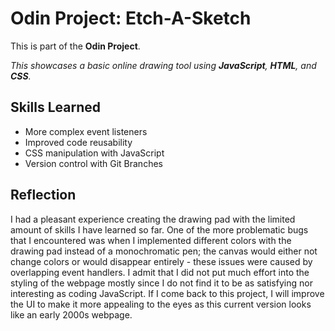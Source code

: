 # Odin Project: Etch-A-Sketch

This is part of the **Odin Project**.

*This showcases a basic online drawing tool using **JavaScript**, **HTML**, and **CSS**.*

## Skills Learned

- More complex event listeners
- Improved code reusability
- CSS manipulation with JavaScript
- Version control with Git Branches

## Reflection

I had a pleasant experience creating the drawing pad with the limited amount of skills I have learned so far. One of the more problematic bugs that I encountered was when I implemented different colors with the drawing pad instead of a monochromatic pen; the canvas would either not change colors or would disappear entirely - these issues were caused by overlapping event handlers. I admit that I did not put much effort into the styling of the webpage mostly since I do not find it to be as satisfying nor interesting as coding JavaScript. If I come back to this project, I will improve the UI to make it more appealing to the eyes as this current version looks like an early 2000s webpage.
